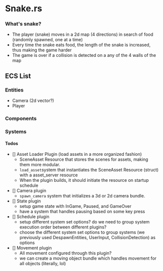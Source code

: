 # Snake.rs

### What's snake?
- The player (snake) moves in a 2d map (4 directions) in search of food (randomly spawned, one at a time)
- Every time the snake eats food, the length of the snake is increased, thus making the game harder
- The game is over if a collision is detected on a any of the 4 walls of the map

## ECS List

### Entities
- Camera (2d vector?)
- Player

### Components

### Systems 

#### Todos
- [] Asset Loader Plugin (load assets in a more organized fashion)
    - SceneAsset Resource that stores the scenes for assets, making them more modular.
    - `load_asset`system that instantiates the SceneAsset Resource (struct) with a asset_server resource 
    - When the plugin builds, it should initiate the resource on startup schedule
- [] Camera plugin
    - `spawn_camera` system that initializes a 3d or 2d camera bundle.
- [] State plugin
    - setup game state with InGame, Paused, and GameOver
    - have a system that handles pausing based on some key press
- [] Schedule plugin
    - setup different system set options? do we need to group system execution order between different plugins?
    - choose the different system set options to group systems (we previously used DespawnEntities, UserInput, CollisionDetection) as options
- [] Movement plugin
    - All movement configured through this plugin?
    - we can create a moving object bundle which handles movement for all objects (literally, lol)
